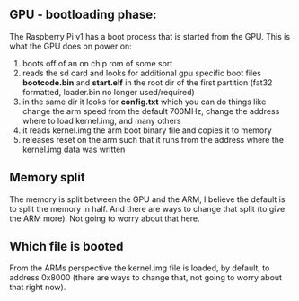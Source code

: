 ## GPU - bootloading phase:

The Raspberry Pi v1 has a boot process that is started from the GPU.
This is what the GPU does on power on:

1. boots off of an on chip rom of some sort
2. reads the sd card and looks for additional gpu specific boot files
**bootcode.bin** and **start.elf** in the root dir of the first partition
(fat32 formatted, loader.bin no longer used/required)
3. in the same dir it looks for **config.txt** which you can do things like
change the arm speed from the default 700MHz, change the address where
to load kernel.img, and many others
4. it reads kernel.img the arm boot binary file and copies it to memory
5. releases reset on the arm such that it runs from the address where
the kernel.img data was written

## Memory split

The memory is split between the GPU and the ARM, I believe the default
is to split the memory in half.  And there are ways to change that
split (to give the ARM more).  Not going to worry about that here.

## Which file is booted

From the ARMs perspective the kernel.img file is loaded, by default,
to address 0x8000 (there are ways to change that, not going to worry
about that right now).
